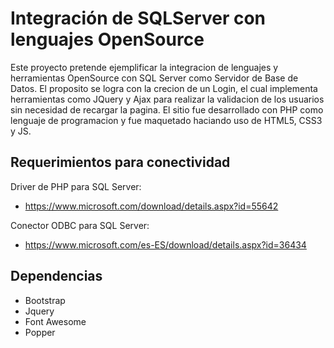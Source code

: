 Integración de SQLServer con lenguajes OpenSource
=================================================

Este proyecto pretende ejemplificar la integracion de lenguajes y herramientas OpenSource con SQL Server como Servidor de Base de Datos. El proposito se logra con la crecion de un Login, el cual implementa herramientas como JQuery y Ajax para realizar la validacion de los usuarios sin necesidad de recargar la pagina. El sitio fue desarrollado con PHP como lenguaje de programacion y fue maquetado haciando uso de HTML5, CSS3 y JS.

Requerimientos para conectividad
--------------------------------

Driver de PHP para SQL Server:
+ https://www.microsoft.com/download/details.aspx?id=55642

Conector ODBC para SQL Server:
+ https://www.microsoft.com/es-ES/download/details.aspx?id=36434

Dependencias
------------
+ Bootstrap
+ Jquery
+ Font Awesome
+ Popper

